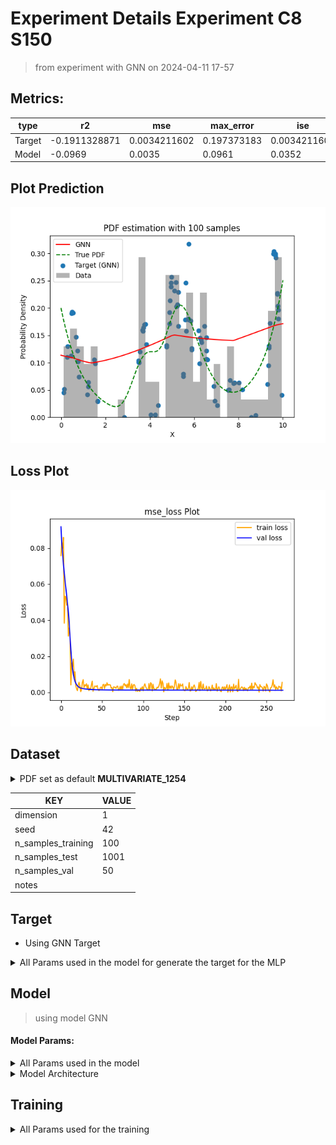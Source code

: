 # Experiment Details Experiment  C8 S150
> from experiment with GNN
> on 2024-04-11 17-57
## Metrics:
                                                                                                    
| type   | r2            | mse          | max_error   | ise          | kl           | evs          |
|--------|---------------|--------------|-------------|--------------|--------------|--------------|
| Target | -0.1911328871 | 0.0034211602 | 0.197373183 | 0.0034211602 | 0.1917517097 | -0.183104842 |
| Model  | -0.0969       | 0.0035       | 0.0961      | 0.0352       | 0.1287       | 0.2498       |
                                                                                                    
## Plot Prediction

<img src="pdf_d0bf51d4.png">

## Loss Plot

<img src="loss_d0bf51d4.png">

## Dataset

<details><summary>PDF set as default <b>MULTIVARIATE_1254</b></summary>

#### Dimension 1
                                      
| type        | rate | weight |      |
|-------------|------|--------|------|
| exponential | 1    | 0.2    |      |
| logistic    | 4    | 0.8    | 0.25 |
| logistic    | 5.5  | 0.7    | 0.3  |
| exponential | -1   | 0.25   | -10  |
                                      
</details>
                              
| KEY                | VALUE |
|--------------------|-------|
| dimension          | 1     |
| seed               | 42    |
| n_samples_training | 100   |
| n_samples_test     | 1001  |
| n_samples_val      | 50    |
| notes              |       |
                              
## Target
- Using GNN Target
<details><summary>All Params used in the model for generate the target for the MLP </summary>

                            
| KEY          | VALUE     |
|--------------|-----------|
| n_components | 8         |
| n_init       | 70        |
| max_iter     | 20        |
| init_params  | k-means++ |
| random_state | 3         |
                            
</details>

## Model
> using model GNN
#### Model Params:
<details><summary>All Params used in the model </summary>

                                                                                            
| KEY             | VALUE                                                                  |
|-----------------|------------------------------------------------------------------------|
| dropout         | 0.0                                                                    |
| hidden_layer    | [(56, Tanh()), (64, ReLU()), (58, ReLU()), (20, ReLU()), (16, ReLU())] |
| last_activation | lambda                                                                 |
                                                                                            
</details>

<details><summary>Model Architecture </summary>

LitModularNN(
  (neural_netowrk_modular): NeuralNetworkModular(
    (dropout): Dropout(p=0.0, inplace=False)
    (output_layer): Linear(in_features=16, out_features=1, bias=True)
    (last_activation): AdaptiveSigmoid(
      (sigmoid): Sigmoid()
    )
    (layers): ModuleList(
      (0): Linear(in_features=1, out_features=56, bias=True)
      (1): Linear(in_features=56, out_features=64, bias=True)
      (2): Linear(in_features=64, out_features=58, bias=True)
      (3): Linear(in_features=58, out_features=20, bias=True)
      (4): Linear(in_features=20, out_features=16, bias=True)
      (5): AdaptiveSigmoid(
        (sigmoid): Sigmoid()
      )
    )
    (activation): ModuleList(
      (0): Tanh()
      (1-4): 4 x ReLU()
    )
  )
)
</details>

## Training
<details><summary>All Params used for the training </summary>

                                         
| KEY           | VALUE                 |
|---------------|-----------------------|
| epochs        | 270                   |
| batch_size    | 8                     |
| loss_type     | mse_loss              |
| optimizer     | RMSprop               |
| learning_rate | 5.244946293289557e-05 |
                                         
</details>

